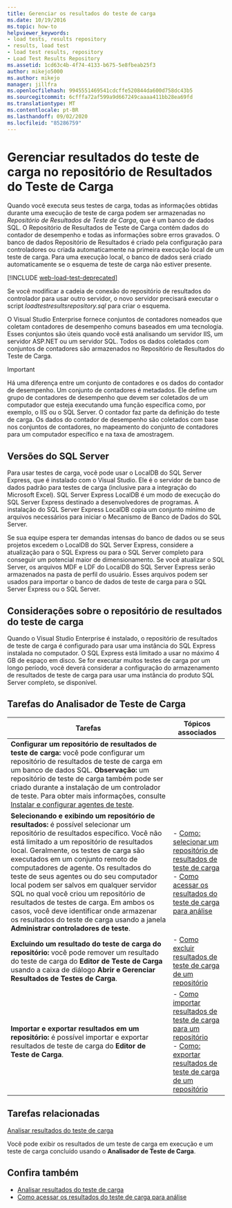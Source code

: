 ```yaml
---
title: Gerenciar os resultados do teste de carga
ms.date: 10/19/2016
ms.topic: how-to
helpviewer_keywords:
- load tests, results repository
- results, load test
- load test results, repository
- Load Test Results Repository
ms.assetid: 1cd63c4b-4f74-4133-b675-5e8fbeab25f3
author: mikejo5000
ms.author: mikejo
manager: jillfra
ms.openlocfilehash: 9945551469541cdcffe520844da600d758dc43b5
ms.sourcegitcommit: 6cfffa72af599a9d667249caaaa411bb28ea69fd
ms.translationtype: MT
ms.contentlocale: pt-BR
ms.lasthandoff: 09/02/2020
ms.locfileid: "85286759"
---
```

# <a name="manage-load-test-results-in-the-load-test-results-repository"></a>Gerenciar resultados do teste de carga no repositório de Resultados do Teste de Carga

Quando você executa seus testes de carga, todas as informações obtidas durante uma execução de teste de carga podem ser armazenadas no *Repositório de Resultados de Teste de Carga*, que é um banco de dados SQL. O Repositório de Resultados de Teste de Carga contém dados do contador de desempenho e todas as informações sobre erros gravados. O banco de dados Repositório de Resultados é criado pela configuração para controladores ou criada automaticamente na primeira execução local de um teste de carga. Para uma execução local, o banco de dados será criado automaticamente se o esquema de teste de carga não estiver presente.

[!INCLUDE [web-load-test-deprecated](includes/web-load-test-deprecated.md)]

Se você modificar a cadeia de conexão do repositório de resultados do controlador para usar outro servidor, o novo servidor precisará executar o script *loadtestresultsrepository.sql* para criar o esquema.

O Visual Studio Enterprise fornece conjuntos de contadores nomeados que coletam contadores de desempenho comuns baseados em uma tecnologia. Esses conjuntos são úteis quando você está analisando um servidor IIS, um servidor ASP.NET ou um servidor SQL. Todos os dados coletados com conjuntos de contadores são armazenados no Repositório de Resultados do Teste de Carga.

> [!IMPORTANT]
> Há uma diferença entre um conjunto de contadores e os dados do contador de desempenho. Um conjunto de contadores é metadados. Ele define um grupo de contadores de desempenho que devem ser coletados de um computador que esteja executando uma função específica como, por exemplo, o IIS ou o SQL Server. O contador faz parte da definição do teste de carga. Os dados do contador de desempenho são coletados com base nos conjuntos de contadores, no mapeamento do conjunto de contadores para um computador específico e na taxa de amostragem.

## <a name="sql-server-versions"></a>Versões do SQL Server

Para usar testes de carga, você pode usar o LocalDB do SQL Server Express, que é instalado com o Visual Studio. Ele é o servidor de banco de dados padrão para testes de carga (inclusive para a integração do Microsoft Excel). SQL Server Express LocalDB é um modo de execução do SQL Server Express destinado a desenvolvedores de programas. A instalação do SQL Server Express LocalDB copia um conjunto mínimo de arquivos necessários para iniciar o Mecanismo de Banco de Dados do SQL Server.

Se sua equipe espera ter demandas intensas do banco de dados ou se seus projetos excedem o LocalDB do SQL Server Express, considere a atualização para o SQL Express ou para o SQL Server completo para conseguir um potencial maior de dimensionamento. Se você atualizar o SQL Server, os arquivos MDF e LDF do LocalDB do SQL Server Express serão armazenados na pasta de perfil do usuário. Esses arquivos podem ser usados para importar o banco de dados de teste de carga para o SQL Server Express ou o SQL Server.

## <a name="load-test-results-store-considerations"></a>Considerações sobre o repositório de resultados do teste de carga

Quando o Visual Studio Enterprise é instalado, o repositório de resultados de teste de carga é configurado para usar uma instância do SQL Express instalada no computador. O SQL Express está limitado a usar no máximo 4 GB de espaço em disco. Se for executar muitos testes de carga por um longo período, você deverá considerar a configuração do armazenamento de resultados de teste de carga para usar uma instância do produto SQL Server completo, se disponível.

## <a name="load-test-analyzer-tasks"></a>Tarefas do Analisador de Teste de Carga

|Tarefas|Tópicos associados|
|-|-----------------------|
|**Configurar um repositório de resultados de teste de carga:** você pode configurar um repositório de resultados de teste de carga em um banco de dados SQL. **Observação:** um repositório de teste de carga também pode ser criado durante a instalação de um controlador de teste. Para obter mais informações, consulte [Instalar e configurar agentes de teste](../test/lab-management/install-configure-test-agents.md).||
|**Selecionando e exibindo um repositório de resultados:** é possível selecionar um repositório de resultados específico. Você não está limitado a um repositório de resultados local. Geralmente, os testes de carga são executados em um conjunto remoto de computadores de agente. Os resultados do teste de seus agentes ou do seu computador local podem ser salvos em qualquer servidor SQL no qual você criou um repositório de resultados de testes de carga. Em ambos os casos, você deve identificar onde armazenar os resultados do teste de carga usando a janela **Administrar controladores de teste**.|-   [Como: selecionar um repositório de resultados de teste de carga](../test/how-to-select-a-load-test-results-repository.md)<br />-   [Como acessar os resultados do teste de carga para análise](../test/how-to-access-load-test-results-for-analysis.md)|
|**Excluindo um resultado do teste de carga do repositório:** você pode remover um resultado do teste de carga do **Editor de Teste de Carga** usando a caixa de diálogo **Abrir e Gerenciar Resultados de Testes de Carga**.|-   [Como excluir resultados de teste de carga de um repositório](../test/how-to-delete-load-test-results-from-a-repository.md)|
|**Importar e exportar resultados em um repositório:** é possível importar e exportar resultados de teste de carga do **Editor de Teste de Carga**.|-   [Como importar resultados de teste de carga para um repositório](../test/how-to-import-load-test-results-into-a-repository.md)<br />-   [Como: exportar resultados de teste de carga de um repositório](../test/how-to-export-load-test-results-from-a-repository.md)|

## <a name="related-tasks"></a>Tarefas relacionadas

[Analisar resultados do teste de carga](../test/analyze-load-test-results-using-the-load-test-analyzer.md)

Você pode exibir os resultados de um teste de carga em execução e um teste de carga concluído usando o **Analisador de Teste de Carga**.

## <a name="see-also"></a>Confira também

- [Analisar resultados do teste de carga](../test/analyze-load-test-results-using-the-load-test-analyzer.md)
- [Como acessar os resultados do teste de carga para análise](../test/how-to-access-load-test-results-for-analysis.md)
